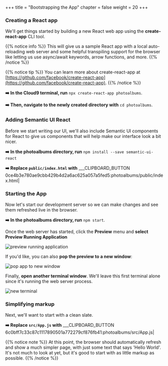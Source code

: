 +++
title = "Bootstrapping the App"
chapter = false
weight = 20
+++

### Creating a React app
We'll get things started by building a new React web app using the **create-react-app** CLI tool. 

{{% notice info %}}
This will give us a sample React app with a local auto-reloading web server and some helpful transpiling support for the browser like letting us use async/await keywords, arrow functions, and more.
{{% /notice %}}

{{% notice tip %}}
You can learn more about create-react-app at [https://github.com/facebook/create-react-app](https://github.com/facebook/create-react-app).
{{% /notice %}}

**➡️ In the Cloud9 terminal, run** `npx create-react-app photoalbums`.

**➡️ Then, navigate to the newly created directory with** `cd photoalbums`.


### Adding Semantic UI React

Before we start writing our UI, we'll also include Semantic UI components for React to give us components that will help make our interface look a bit nicer.

**➡️ In the photoalbums directory, run** `npm install --save semantic-ui-react`

**➡️ Replace `public/index.html` with** ___CLIPBOARD_BUTTON 0ce4b3e780ae9cbb429b4d2a6ac625a057a5fed5:photoalbums/public/index.html|

### Starting the App
Now let's start our development server so we can make changes and see them refreshed live in the browser.

**➡️ In the photoalbums directory, run** `npm start`. 

Once the web server has started, click the **Preview** menu and **select Preview Running Application**

![preview running application](/images/preview_running_application.png)

If you'd like, you can also **pop the preview to a new window**:

![pop app to new window](/images/pop_browser_new_window.png)

Finally, **open another terminal window**. We'll leave this first terminal alone since it's running the web server process.

![new terminal](/images/c9_new_terminal.png)

### Simplifying markup

Next, we'll want to start with a clean slate.

**➡️ Replace `src/App.js` with** ___CLIPBOARD_BUTTON 6c0bff7c33c87c1117890501a772279cf876fb41:photoalbums/src/App.js|

{{% notice note %}}
At this point, the browser should automatically refresh and show a much simpler page, with just some text that says 'Hello World'. It's not much to look at yet, but it's good to start with as little markup as possible.
{{% /notice %}}